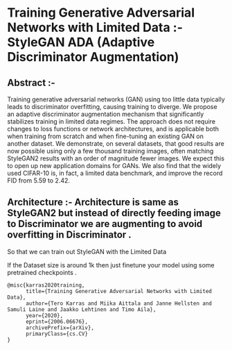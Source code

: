 # Training Generative Adversarial Networks with Limited Data :- StyleGAN ADA (Adaptive Discriminator Augmentation)

## Abstract :- 
Training generative adversarial networks (GAN) using too little data typically leads
to discriminator overfitting, causing training to diverge. We propose an adaptive
discriminator augmentation mechanism that significantly stabilizes training in
limited data regimes. The approach does not require changes to loss functions
or network architectures, and is applicable both when training from scratch and
when fine-tuning an existing GAN on another dataset. We demonstrate, on several
datasets, that good results are now possible using only a few thousand training
images, often matching StyleGAN2 results with an order of magnitude fewer
images. We expect this to open up new application domains for GANs. We also
find that the widely used CIFAR-10 is, in fact, a limited data benchmark, and
improve the record FID from 5.59 to 2.42.


## Architecture :- Architecture is same as StyleGAN2 but instead of directly feeding image to Discriminator we are augmenting to avoid overfitting in Discriminator .
So that we can train out StyleGAN with the Limited Data

If the Dataset size is around 1k then just finetune your model using some pretrained checkpoints . 


```
@misc{karras2020training,
      title={Training Generative Adversarial Networks with Limited Data}, 
      author={Tero Karras and Miika Aittala and Janne Hellsten and Samuli Laine and Jaakko Lehtinen and Timo Aila},
      year={2020},
      eprint={2006.06676},
      archivePrefix={arXiv},
      primaryClass={cs.CV}
}
```
